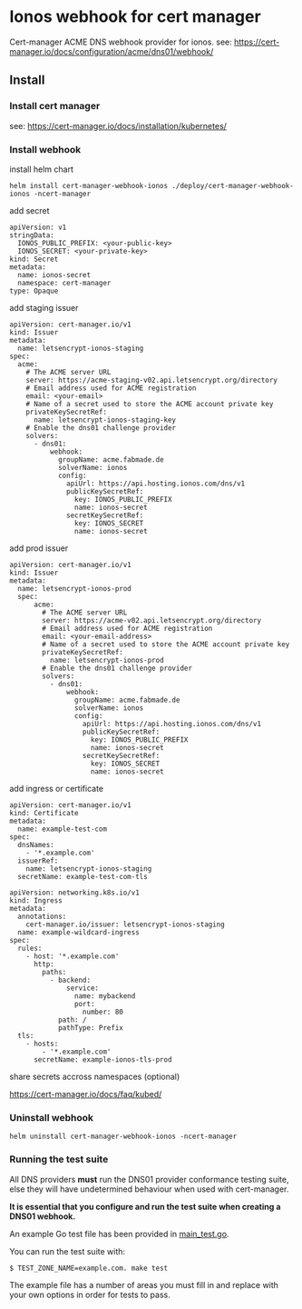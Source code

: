 # Ionos webhook for cert manager

Cert-manager ACME DNS webhook provider for ionos.
see: https://cert-manager.io/docs/configuration/acme/dns01/webhook/

## Install

### Install cert manager

see: https://cert-manager.io/docs/installation/kubernetes/

### Install webhook 

install helm chart

`helm install cert-manager-webhook-ionos ./deploy/cert-manager-webhook-ionos -ncert-manager`

add secret

```
apiVersion: v1
stringData:
  IONOS_PUBLIC_PREFIX: <your-public-key>
  IONOS_SECRET: <your-private-key>
kind: Secret
metadata:
  name: ionos-secret
  namespace: cert-manager
type: Opaque
```

add staging issuer

```
apiVersion: cert-manager.io/v1
kind: Issuer
metadata:
  name: letsencrypt-ionos-staging
spec:
  acme:
    # The ACME server URL
    server: https://acme-staging-v02.api.letsencrypt.org/directory
    # Email address used for ACME registration
    email: <your-email>
    # Name of a secret used to store the ACME account private key
    privateKeySecretRef:
      name: letsencrypt-ionos-staging-key
    # Enable the dns01 challenge provider
    solvers:
      - dns01:
          webhook:
            groupName: acme.fabmade.de
            solverName: ionos
            config:
              apiUrl: https://api.hosting.ionos.com/dns/v1
              publicKeySecretRef:
                key: IONOS_PUBLIC_PREFIX
                name: ionos-secret
              secretKeySecretRef:
                key: IONOS_SECRET
                name: ionos-secret
```
add prod issuer

```
apiVersion: cert-manager.io/v1
kind: Issuer
metadata:
  name: letsencrypt-ionos-prod
  spec:
      acme:
        # The ACME server URL
        server: https://acme-v02.api.letsencrypt.org/directory
        # Email address used for ACME registration
        email: <your-email-address>
        # Name of a secret used to store the ACME account private key
        privateKeySecretRef:
          name: letsencrypt-ionos-prod
        # Enable the dns01 challenge provider
        solvers:
          - dns01:
              webhook:
                groupName: acme.fabmade.de
                solverName: ionos
                config:
                  apiUrl: https://api.hosting.ionos.com/dns/v1
                  publicKeySecretRef:
                    key: IONOS_PUBLIC_PREFIX
                    name: ionos-secret
                  secretKeySecretRef:
                    key: IONOS_SECRET
                    name: ionos-secret
```

add ingress or certificate

```
apiVersion: cert-manager.io/v1
kind: Certificate
metadata:
  name: example-test-com
spec:
  dnsNames:
    - '*.example.com'
  issuerRef:
    name: letsencrypt-ionos-staging
  secretName: example-test-com-tls
```

```
apiVersion: networking.k8s.io/v1
kind: Ingress
metadata:
  annotations:
    cert-manager.io/issuer: letsencrypt-ionos-staging
  name: example-wildcard-ingress
spec:
  rules:
    - host: '*.example.com'
      http:
        paths:
          - backend:
              service:
                name: mybackend
                port:
                  number: 80
            path: /
            pathType: Prefix
  tls:
    - hosts:
        - '*.example.com'
      secretName: example-ionos-tls-prod
```

share secrets accross namespaces (optional)

https://cert-manager.io/docs/faq/kubed/

### Uninstall webhook

```helm uninstall cert-manager-webhook-ionos -ncert-manager```

### Running the test suite

All DNS providers **must** run the DNS01 provider conformance testing suite,
else they will have undetermined behaviour when used with cert-manager.

**It is essential that you configure and run the test suite when creating a
DNS01 webhook.**

An example Go test file has been provided in [main_test.go](https://github.com/jetstack/cert-manager-webhook-example/blob/master/main_test.go).

You can run the test suite with:

```bash
$ TEST_ZONE_NAME=example.com. make test
```

The example file has a number of areas you must fill in and replace with your
own options in order for tests to pass.
